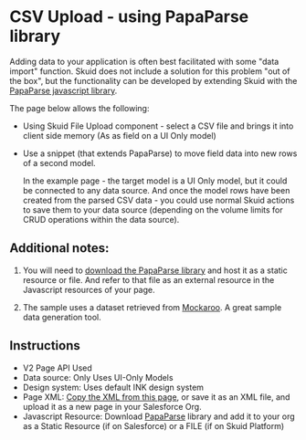 # CSV Upload - using PapaParse library

Adding data to your application is often best facilitated with some "data import" function.  Skuid does not include a solution for this problem "out of the box", but the functionality can be developed by extending Skuid with the [PapaParse javascript library](https://www.papaparse.com/).  

The page below allows the following: 
- Using Skuid File Upload component - select a CSV file and brings it into client side memory  (As as field on a UI Only model)
- Use a snippet (that extends PapaParse) to move field data into new rows of a second model. 

    In the example page - the target model is a UI Only model, but it could be connected to any data source. And once the model rows have been created from the parsed CSV data - you could use normal Skuid actions to save them to your data source (depending on the volume limits for CRUD operations within the data source).

## Additional notes: 

1. You will need to [download the PapaParse library](https://www.papaparse.com/) and host it as a static resource or file. And refer to that file as an external resource in the Javascript resources of your page.

2. The sample uses a dataset retrieved from [Mockaroo](https://mockaroo.com/0c45cb80). A great sample data generation tool.

## Instructions
- V2 Page API Used
- Data source: Only Uses UI-Only Models   
- Design system:  Uses default INK design system  
- Page XML:  [Copy the XML from this page](CSV_Parser.xml), or save it as an XML file, and upload it as a new page in your Salesforce Org.
- Javascript Resource:  Download [PapaParse](https://www.papaparse.com/) library and add it to your org as a Static Resource (if on Salesforce) or a FILE (if on Skuid Platform)  